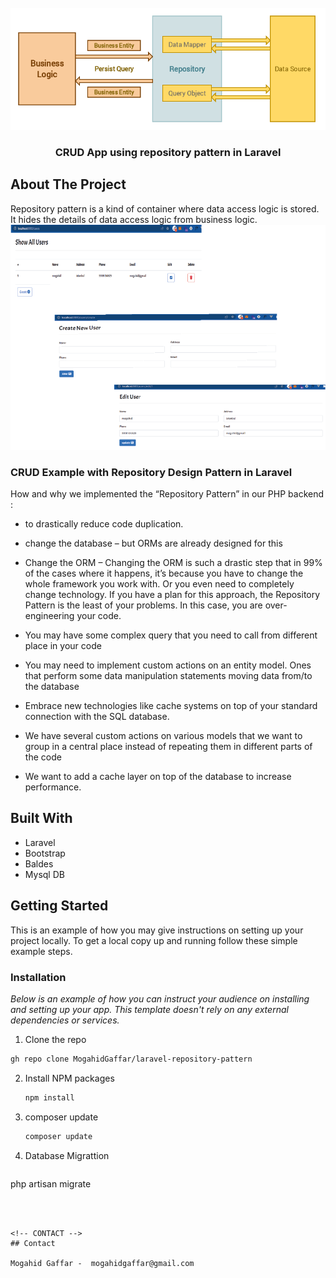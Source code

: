 
<!-- PROJECT LOGO -->
<br />
<div align="center">
  <a href="https://github.com/othneildrew/Best-README-Template">
    <img src="https://github.com/MogahidGaffar/laravel-repository-pattern/blob/main/public/images/repository_pattern.png" alt="Logo" >
  </a>

  <h3 align="center">CRUD App using repository pattern in Laravel </h3>


</div>





<!-- ABOUT THE PROJECT -->
## About The Project

Repository pattern is a kind of container where data access logic is stored. It hides the details of data access logic from business logic. 
<img src="https://github.com/MogahidGaffar/laravel-repository-pattern/blob/main/public/images/app_screenshot.png" />

###  CRUD Example with Repository Design Pattern in Laravel

How and why we implemented the “Repository Pattern” in our PHP backend :
* to drastically reduce code duplication.
* change the database – but ORMs are already designed for this
* Change the ORM – Changing the ORM is such a drastic step that in 99% of the cases where it happens, it’s because you have to change the whole framework you work with. Or you even need to completely change technology. If you have a plan for this approach, the Repository Pattern is the least of your problems. In this case, you are over-engineering your code.

* You may have some complex query that you need to call from different place in your code
* You may need to implement custom actions on an entity model. Ones that perform some data manipulation statements moving data from/to the database
* Embrace new technologies like cache systems on top of your standard connection with the SQL database.
* We have several custom actions on various models that we want to group in a central place instead of repeating them in different parts of the code
* We want to add a cache layer on top of the database to increase performance.

##  Built With

* Laravel
* Bootstrap
* Baldes
* Mysql DB



<!-- GETTING STARTED -->
## Getting Started

This is an example of how you may give instructions on setting up your project locally.
To get a local copy up and running follow these simple example steps.


### Installation

_Below is an example of how you can instruct your audience on installing and setting up your app. This template doesn't rely on any external dependencies or services._

 1. Clone the repo
   ```sh
  gh repo clone MogahidGaffar/laravel-repository-pattern
   ```
2. Install NPM packages
   ```sh
   npm install
   ```
3. composer update
   ```sh
   composer update
   ```

3. Database Migrattion
   ```sh
php artisan migrate
```



<!-- CONTACT -->
## Contact

Mogahid Gaffar -  mogahidgaffar@gmail.com




